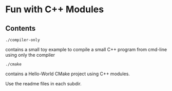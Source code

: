 # Fun with C++ Modules

## Contents
```
./compiler-only
```
contains a small toy example to compile a small C++ program from cmd-line using only the compiler

```
./cmake
```
contains a Hello-World CMake project using C++ modules.

Use the readme files in each subdir.
